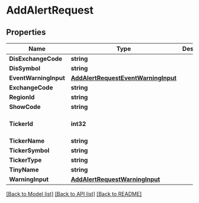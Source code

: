 # AddAlertRequest

## Properties

Name | Type | Description | Notes
------------ | ------------- | ------------- | -------------
**DisExchangeCode** | **string** |  | [optional] 
**DisSymbol** | **string** |  | [optional] 
**EventWarningInput** | [**AddAlertRequestEventWarningInput**](AddAlertRequest_eventWarningInput.md) |  | [optional] 
**ExchangeCode** | **string** |  | [optional] 
**RegionId** | **string** |  | [optional] 
**ShowCode** | **string** |  | [optional] 
**TickerId** | **int32** |  | [optional] [default to 913243251]
**TickerName** | **string** |  | [optional] 
**TickerSymbol** | **string** |  | [optional] 
**TickerType** | **string** |  | [optional] 
**TinyName** | **string** |  | [optional] 
**WarningInput** | [**AddAlertRequestWarningInput**](AddAlertRequest_warningInput.md) |  | [optional] 

[[Back to Model list]](../README.md#documentation-for-models) [[Back to API list]](../README.md#documentation-for-api-endpoints) [[Back to README]](../README.md)


